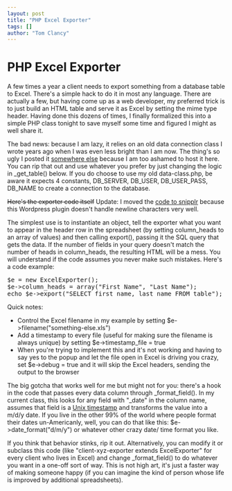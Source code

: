 ```yaml
---
layout: post
title: "PHP Excel Exporter"
tags: []
author: "Tom Clancy"
---
```


# PHP Excel Exporter

A few times a year a client needs to export something from a database table to Excel. There's a simple hack to do it in most any language. There are actually a few, but having come up as a web developer, my preferred trick is to just build an HTML table and serve it as Excel by setting the mime type header. Having done this dozens of times, I finally formalized this into a simple PHP class tonight to save myself some time and figured I might as well share it.

The bad news: because I am lazy, it relies on an old data connection class I wrote years ago when I was even less bright than I am now. The thing's so ugly I posted it <a href="http://snipplr.com/view/12517/php-mysql-data-connection-class/">somewhere else</a> because I am too ashamed to host it here. You can rip that out and use whatever you prefer by just changing the logic in _get_table() below. If you do choose to use my old data-class.php, be aware it expects 4 constants, DB_SERVER, DB_USER, DB_USER_PASS, DB_NAME to create a connection to the database.

<strike>Here's the exporter code itself</strike> Update: I moved the <a href="http://snipplr.com/view/12519/excel-exporter/">code to snipplr</a> because this Wordpress plugin doesn't handle newline characters very well.

The simplest use is to instantiate an object, tell the exporter what you want to appear in the header row in the spreadsheet (by setting column_heads to an array of values) and then calling export(), passing it the SQL query that gets the data. If the number of fields in your query doesn't match the number of heads in column_heads, the resulting HTML will be a mess. You will understand if the code assumes you never make such mistakes. Here's a code example:

<pre lang="php">
$e = new ExcelExporter();
$e->column_heads = array("First Name", "Last Name");
echo $e->export("SELECT first_name, last_name FROM table");
</pre>

Quick notes:
<ul>
<li>Control the Excel filename in my example by setting $e->filename("something-else.xls")</li>
<li>Add a timestamp to every file (useful for making sure the filename is always unique) by setting $e->timestamp_file = true</li>
<li>When you're trying to implement this and it's not working and having to say yes to the popup and let the file open in Excel is driving you crazy, set $e->debug = true and it will skip the Excel headers, sending the output to the browser</li>
</ul>

The big gotcha that works well for me but might not for you: there's a hook in the code that passes every data column through _format_field(). In my current class, this looks for any field with "_date" in the column name, assumes that field is a <a href="http://www.unixtimestamp.com/index.php">Unix timestamp</a> and transforms the value into a m/d/y date. If you live in the other 99% of the world where people format their dates un-Americanly, well, you can do that like this: $e->date_format("d/m/y") or whatever other crazy date/ time format you like.

If you think that behavior stinks, rip it out. Alternatively, you can modify it or subclass this code (like "client-xyz-exporter extends ExcelExporter" for every client who lives in Excel) and change _format_field() to do whatever you want in a one-off sort of way. This is not high art, it's just a faster way of making someone happy (if you can imagine the kind of person whose life is improved by additional spreadsheets).
